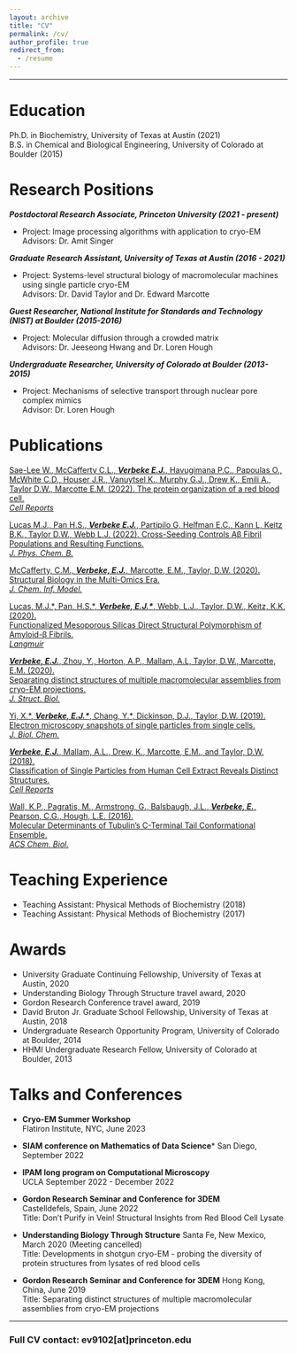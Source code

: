 ```yaml
---
layout: archive
title: "CV"
permalink: /cv/
author_profile: true
redirect_from:
  - /resume
---
```


------

# Education 

Ph.D. in Biochemistry, University of Texas at Austin (2021)  
B.S. in Chemical and Biological Engineering, University of Colorado at Boulder (2015)


# Research Positions

***Postdoctoral Research Associate, Princeton University (2021 - present)***

* Project: Image processing algorithms with application to cryo-EM  
  Advisors: Dr. Amit Singer

***Graduate Research Assistant, University of Texas at Austin (2016 - 2021)***

* Project: Systems-level structural biology of macromolecular machines using single particle cryo-EM  
  Advisors: Dr. David Taylor and Dr. Edward Marcotte
  
***Guest Researcher, National Institute for Standards and Technology (NIST) at Boulder (2015-2016)***

* Project: Molecular diffusion through a crowded matrix  
  Advisors: Dr. Jeeseong Hwang and Dr. Loren Hough
    
***Undergraduate Researcher, University of Colorado at Boulder (2013-2015)***

* Project: Mechanisms of selective transport through nuclear pore complex mimics  
  Advisor: Dr. Loren Hough


# Publications

[Sae-Lee W., McCafferty C.L., ***Verbeke E.J.***, Havugimana P.C., Papoulas O., McWhite C.D., Houser J.R., Vanuytsel K., Murphy G.J., Drew K., Emili A., Taylor D.W., Marcotte E.M. (2022). The protein organization of a red blood cell.  
*Cell Reports*](https://doi.org/10.1016/j.celrep.2022.111103)

[Lucas M.J., Pan H.S., ***Verbeke E.J.***, Partipilo G, Helfman E.C., Kann L, Keitz B.K., Taylor D.W., Webb L.J. (2022). Cross-Seeding Controls Aβ Fibril Populations and Resulting Functions.  
*J. Phys. Chem. B.*](https://pubs.acs.org/doi/full/10.1021/acs.jpcb.1c09995)

[McCafferty, C.M., ***Verbeke, E.J.***, Marcotte, E.M., Taylor, D.W. (2020).  
Structural Biology in the Multi-Omics Era.  
*J. Chem. Inf. Model.*](https://doi.org/10.1021/acs.jcim.9b01164)


[Lucas, M.J.\*, Pan, H.S.\*, ***Verbeke, E.J.\****, Webb, L.J., Taylor, D.W., Keitz, K.K. (2020).  
Functionalized Mesoporous Silicas Direct Structural Polymorphism of Amyloid-β Fibrils.  
*Langmuir*](https://doi.org/10.1021/acs.langmuir.0c00827)


[***Verbeke, E.J.***, Zhou, Y., Horton, A.P., Mallam, A.L, Taylor, D.W., Marcotte, E.M. (2020).  
Separating distinct structures of multiple macromolecular assemblies from cryo-EM projections.  
*J. Struct. Biol.*](https://doi.org/10.1016/j.jsb.2019.107416)


[Yi, X.\*, ***Verbeke, E.J.\****, Chang, Y.\*, Dickinson, D.J., Taylor, D.W. (2019).  
Electron microscopy snapshots of single particles from single cells.  
*J. Biol. Chem.*](https://doi.org/10.1074/jbc.RA118.006686)


[***Verbeke, E.J.***, Mallam, A.L., Drew, K., Marcotte, E.M., and Taylor, D.W. (2018).  
Classification of Single Particles from Human Cell Extract Reveals Distinct Structures.  
*Cell Reports*](https://doi.org/10.1016/j.celrep.2018.06.022)


[Wall, K.P., Pagratis, M., Armstrong, G., Balsbaugh, J.L., ***Verbeke, E.***, Pearson, C.G., Hough, L.E. (2016).  
Molecular Determinants of Tubulin’s C-Terminal Tail Conformational Ensemble.  
*ACS Chem. Biol.*](https://doi.org/10.1021/acschembio.6b00507)



# Teaching Experience
 - Teaching Assistant: Physical Methods of Biochemistry (2018)  
 - Teaching Assistant: Physical Methods of Biochemistry (2017)
 


# Awards
- University Graduate Continuing Fellowship, University of Texas at Austin, 2020  
- Understanding Biology Through Structure travel award, 2020  
- Gordon Research Conference travel award, 2019  
- David Bruton Jr. Graduate School Fellowship, University of Texas at Austin, 2018  
- Undergraduate Research Opportunity Program, University of Colorado at Boulder, 2014  
- HHMI Undergraduate Research Fellow, University of Colorado at Boulder, 2013  



# Talks and Conferences
- **Cryo-EM Summer Workshop**  
  Flatiron Institute, NYC, June 2023


- **SIAM conference on Mathematics of Data Science*** 
  San Diego, September 2022


- **IPAM long program on Computational Microscopy**  
  UCLA September 2022 - December 2022


- **Gordon Research Seminar and Conference for 3DEM**  
  Castelldefels, Spain, June 2022  
  Title: Don’t Purify in Vein! Structural Insights from Red Blood Cell Lysate  


- **Understanding Biology Through Structure**
  Santa Fe, New Mexico, March 2020 (Meeting cancelled)  
  Title: Developments in shotgun cryo-EM - probing the diversity of protein structures from lysates of red blood cells   
    

- **Gordon Research Seminar and Conference for 3DEM** 
  Hong Kong, China, June 2019  
  Title: Separating distinct structures of multiple macromolecular assemblies from cryo-EM projections  
  

---  
### Full CV contact: ev9102[at]princeton.edu